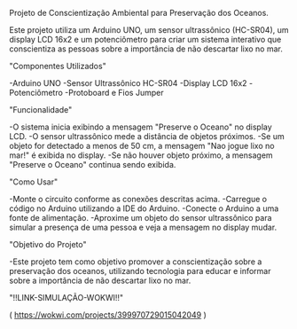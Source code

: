 Projeto de Conscientização Ambiental para Preservação dos Oceanos.

Este projeto utiliza um Arduino UNO, um sensor ultrassônico (HC-SR04), um
display LCD 16x2 e um potenciômetro para criar um sistema interativo que
conscientiza as pessoas sobre a importância de não descartar lixo no mar.

"Componentes Utilizados"

-Arduino UNO
-Sensor Ultrassônico HC-SR04
-Display LCD 16x2
-Potenciômetro
-Protoboard e Fios Jumper

"Funcionalidade"

-O sistema inicia exibindo a mensagem "Preserve o Oceano" no display LCD.
-O sensor ultrassônico mede a distância de objetos próximos.
-Se um objeto for detectado a menos de 50 cm, a mensagem "Nao jogue lixo no mar!" é exibida no display.
-Se não houver objeto próximo, a mensagem "Preserve o Oceano" continua sendo exibida.

"Como Usar"

-Monte o circuito conforme as conexões descritas acima.
-Carregue o código no Arduino utilizando a IDE do Arduino.
-Conecte o Arduino a uma fonte de alimentação.
-Aproxime um objeto do sensor ultrassônico para simular a presença de uma pessoa e veja a mensagem no display mudar.

"Objetivo do Projeto"

-Este projeto tem como objetivo promover a conscientização sobre a preservação dos oceanos,
utilizando tecnologia para educar e informar sobre a importância de não descartar lixo no mar.



"!!LINK-SIMULAÇÃO-WOKWI!!"

( https://wokwi.com/projects/399970729015042049 )

